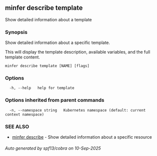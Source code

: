 ## minfer describe template

Show detailed information about a template

### Synopsis

Show detailed information about a specific template.

This will display the template description, available variables,
and the full template content.

```
minfer describe template [NAME] [flags]
```

### Options

```
  -h, --help   help for template
```

### Options inherited from parent commands

```
  -n, --namespace string   Kubernetes namespace (default: current context namespace)
```

### SEE ALSO

* [minfer describe](minfer_describe.md)	 - Show detailed information about a specific resource

###### Auto generated by spf13/cobra on 10-Sep-2025

